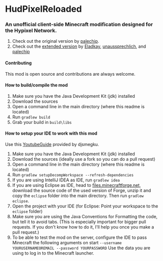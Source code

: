 # HudPixelReloaded
### An unofficial client-side Minecraft modification designed for the Hypixel Network.

 1. Check out the original version by  [palechip](https://github.com/palechip/HudPixel).
 2. Check out the [extended version](https://github.com/unaussprechlich/HudPixelExtended) by [Eladkay](https://github.com/Eladkay), [unaussprechlich](https://github.com/unaussprechlich), and [palechip](https://github.com/palechip/)

#### Contributing
This mod is open source and contributions are always welcome.

#### How to build/compile the mod
 1. Make sure you have the Java Development Kit (jdk) installed
 2. Download the sources
 3. Open a command line in the main directory (where this readme is located)
 4. Run `gradlew build`
 5. Grab your build in `build\libs`

#### How to setup your IDE to work with this mod 
Use this [YoutubeGuide](https://www.youtube.com/watch?v=PfmlNiHonV0) provided by djsmegku.
 1. Make sure you have the Java Development Kit (jdk) installed
 2. Download the sources (ideally use a fork so you can do a pull request)
 3. Open a command line in the main directory (where this readme is located)
 4. Run `gradlew setupDecompWorkspace --refresh-dependencies`
 5. If you are using IntelliJ IDEA as IDE, run `gradlew idea`
 6. If you are using Eclipse as IDE, head to [files.minecraftforge.net](http://files.minecraftforge.net), download the source code of the used version of Forge, unzip it and copy the `eclipse` folder into the main directory. Then run `gradlew eclipse`.
 7. Open the project with your IDE (for Eclipse: Point your workspace to the `eclipse` folder)
 8. Make sure you are using the Java Conventions for Formatting the code, but tell it to avoid tabs. (This is especially important for bigger pull requests. If you don't know how to do it, I'll help you once you make a pull request.)
 9. To be able to test the mod on the server, configure the IDE to pass Minecraft the following arguments on start `--username YOURUSERNAMEOREMAIL --password YOURPASSWORD` Use the data you are using to log in to the Minecraft launcher.
